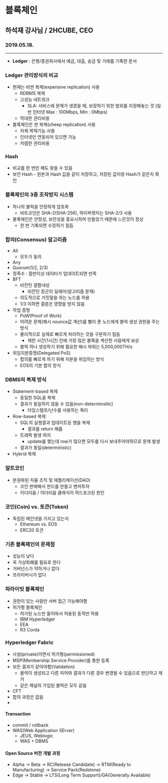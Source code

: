 #  블록체인
## 하석재 강사님 / 2HCUBE, CEO
### 2019.05.18.

---
- **Ledger** : 은행/증권회사에서 예금, 대출, 송금 및 거래를 기록한 문서

### Ledger 관리방식의 비교
- 현재는 비싼 복제(expensive replication) 사용
    - RDBMS 복제
    - 고성능 네트워크
        - SLA: 서비스에 문제가 생겼을 때, 보장하기 위한 범위를 지정해놓는 것 (일반 인터넷 Max : 100Mbps, Min : 0Mbps)
    - 막대한 관리비용
- 블록체인은 싼 복제(cheep replication) 사용
    - 자체 복제기능 사용
    - 인터넷만 연동되어 있으면 가능
    - 저렴한 관리비용

### Hash
- 비교를 한 번만 해도 찾을 수 있음
- 보안 Hash - 원본과 Hash 값을 같이 저장하고, 저장된 값이랑 Hash가 같은지 확인

### 블록체인의 3중 조작방지 시스템
- 하나의 블럭을 안정하게 암호화
    - 비트코인은 SHA-2(SHA-256), 하이퍼렛저는 SHA-2/3 사용
- 블록체인은 안정성, 보안성을 중요시하여 만들었기 때문에 느린것이 정상
    - 한 번 기록되면 수정하기 힘듬

### 합의(Consensus) 알고리즘
- All
    - 모두가 동의
- Any
- Quorum(1/2, 2/3)
- 정족수 : 절반이상 데이터가 업데이트되면 만족
- BFT
    - 비잔틴 결함내성
        - 비잔틴 장군의 딜레마(알고리즘 문제)
    - 의도적으로 거짓말을 하는 노드를 허용
    - 1/3 이하면 결론은 영향을 받지 않음
- 작업 증명
    - PoW(Proof of Work)
    - 어려운 문제(해시 nounce값 계산)를 빨리 푼 노드에게 블럭 생성 권한을 주는 방식
    - 물리적으로 실제로 빠르게 처리하는 것을 구분하기 힘듬
        - 제한 시간(1시간) 안에 가장 많은 블록을 계산한 사람에게 보상
    - 블럭 하나 생성하기 위해 필요한 해시 파워는 5,000,000TH/s
- 위임지분증명(Delegated PoS)
    - 합의를 빠르게 하기 위해 지분을 위임하는 방식
    - EOS의 기본 합의 방식

### DBMS의 복제 방식
- Statement-based 복제
    - 동일한 SQL을 복제
    - 결과가 동일하지 않을 수 있음(non-determinsitic)
        - 타임스탬프/난수를 사용하는 쿼리
- Row-based 복제
    - SQL의 실행결과 업데이트된 행을 복제
        - 결과를 return 해줌
    - 트래픽 발생 여지
        - update를 했는데 row가 많으면 모두를 다시 보내주어야하므로 문제 발생
    - 결과가 동일(deterministic)
- Hybrid 복제

### 알트코인
- 분권화된 자율 조직 및 애플리케이션(DAO)
    - 코인 판매해서 펀드를 만들고 벤처투자
    - 이더리움 / 이더리움 클래식이 하드포크된 원인

### 코인(Coin) vs. 토큰(Token)
- 독립된 메인넷을 가지고 있는지
    - Ethereum vs. EOS
    - ERC20 토큰

### 기존 블록체인의 문제점
- 성능이 낮다
- 꼭 가상화폐를 필요로 한다
- 거버넌스가 약하거나 없다
- 프라이버시가 없다

### 파라이빗 블록체인
- 권한이 있는 사람만 서버 접근 가능해야함
- 허가형 블록체인
    - 허가된 노드만 들어와서 허용된 동작만 허용
    - IBM Hyperledger
    - EEA
    - R3 Corda

### Hyperledger Fabric
- 사설(private)이면서 허가형(permissioned)
- MSP(Membership Service Provider)를 통한 등록
- 보든 결과가 같아야함(Validation)
    - 블럭이 생성되고 다른 피어와 결과가 다른 경우 변경될 수 있음으로 판단하고 제거
    - 같은 채널의 가입된 블럭은 모두 같음
- CFT
- 합의 과정은 없음
- 

#### Transaction
- commit / rollback
- WAS(Web Application SErver)
    - JEUS, Weblogic
    - WAS + DBMS

#### Open Source 버전 개발 과정
- Alpha -> Beta -> RC(Release Candidate) -> RTM(Ready to Manufacturing) -> Service Pack(Redstone)
- Edge -> Stable -> LTS(Long Term Support)/GA(Generally Available)

